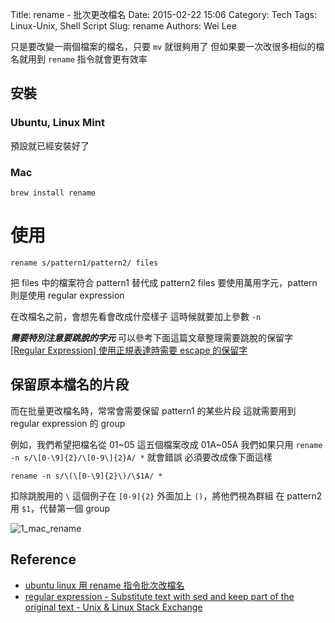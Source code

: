 Title: rename - 批次更改檔名
Date: 2015-02-22 15:06
Category: Tech
Tags: Linux-Unix, Shell Script
Slug: rename
Authors: Wei Lee

只是要改變一兩個檔案的檔名，只要 `mv` 就很夠用了
但如果要一次改很多相似的檔名就用到 `rename` 指令就會更有效率
<!--more-->

## 安裝

### Ubuntu, Linux Mint

預設就已經安裝好了

### Mac

```shell
brew install rename
```

# 使用

```shell
rename s/pattern1/pattern2/ files
```

把 files 中的檔案符合 pattern1 替代成 pattern2
files 要使用萬用字元，pattern 則是使用 regular expression

在改檔名之前，會想先看會改成什麼樣子
這時候就要加上參數 `-n`

***需要特別注意要跳脫的字元***
可以參考下面這篇文章整理需要跳脫的保留字
[[Regular Expression] 使用正規表達時需要 escape 的保留字](http://awei791129.pixnet.net/blog/post/53319618-%5Bregular-expression%5D-使用正規表達時需要-escape-的 )

## 保留原本檔名的片段

而在批量更改檔名時，常常會需要保留 pattern1 的某些片段
這就需要用到 regular expression 的 group

例如，我們希望把檔名從 01~05 這五個檔案改成 01A~05A
我們如果只用 `rename -n s/\[0-\9]{2}/\[0-9\]{2}A/ *` 就會錯誤
必須要改成像下面這樣

```shell
rename -n s/\(\[0-\9]{2}\)/\$1A/ *
```

扣除跳脫用的 `\`
這個例子在 `[0-9]{2}` 外面加上 `()`，將他們視為群組
在 pattern2 用 `$1`，代替第一個 group

![1_mac_rename](/images/posts-image/2015-02-22-rename/h1NV6ro.png)

## Reference

* [ubuntu linux 用 rename 指令批次改檔名](http://mix.bruceli.net/2011/01/ubuntu-linuxrename.html)
* [regular expression - Substitute text with sed and keep part of the original text - Unix & Linux Stack Exchange](http://unix.stackexchange.com/questions/20718/substitute-text-with-sed-and-keep-part-of-the-original-text)
